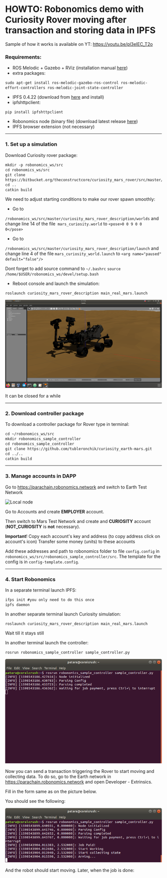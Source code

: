 # HOWTO: Robonomics demo with Curiosity Rover moving after transaction and storing data in IPFS
Sample of how it works is available on YT: https://youtu.be/pl3eIEC_T2o
### Requirements:
- ROS Melodic + Gazebo + RViz (installation manual [here](http://wiki.ros.org/melodic/Installation))
- extra packages:
```shell
sudo apt-get install ros-melodic-gazebo-ros-control ros-melodic-effort-controllers ros-melodic-joint-state-controller
```
- IPFS 0.4.22 (download from [here](https://dist.ipfs.io/go-ipfs/v0.4.22/go-ipfs_v0.4.22_linux-386.tar.gz) and install)
- ipfshttpclient:
```shell
pip install ipfshttpclient
```
- Robonomics node (binary file) (download latest release [here](https://github.com/airalab/robonomics/releases))
- IPFS browser extension (not necessary)

------------

### 1. Set up a simulation
Download Curiosity rover package:
```shell
mkdir -p robonomics_ws/src
cd robonomics_ws/src
git clone https://bitbucket.org/theconstructcore/curiosity_mars_rover/src/master/
cd ..
catkin build
```
We need to adjust starting conditions to make our rover spawn smoothly:
- Go to

`/robonomics_ws/src/master/curiosity_mars_rover_description/worlds` and change line 14 of the file` mars_curiosity.world` to 
`<pose>0 0 9 0 0 0</pose>`

- Go to

`/robonomics_ws/src/master/curiosity_mars_rover_description/launch` and change line 4 of the file `mars_curiosity_world.launch` to 
`<arg name="paused" default="false"/>`

Dont forget to add source command to `~/.bashrc`
`source /home/$USER/robonomics_ws/devel/setup.bash`


- Reboot console and launch the simulation:

```shell
roslaunch curiosity_mars_rover_description main_real_mars.launch
```
![Curiosity](https://github.com/PaTara43/media/blob/master/Screenshot%20from%202020-08-27%2017-22-28.png?raw=true "Curiosity")

It can be closed for a while

------------

### 2. Download controller package
To download a controller package for Rover type in terminal:
```shell
cd ~/robonomics_ws/src
mkdir robonomics_sample_controller
cd robonomics_sample_controller
git clone https://github.com/tubleronchik/curiosity_earth-mars.git
cd ../..
catkin build
```

------------

### 3. Manage accounts in DAPP


Go to https://parachain.robonomics.network and switch to Earth Test Network

![Local node](https://wiki.robonomics.network/assets/static/robonomics-dapp-connect-local.09c0af9.8bb6632a8836118ad6b6049d0852c1eb.jpg "Local node")

Go to Accounts and create **EMPLOYER** account. 

Then switch to Mars Test Network and create and **CURIOSITY** account (**NOT_CURIOSITY** is **not** necessary).

**Important**! Copy each account's key and address (to copy address click on account's icon)
Transfer some money (units) to these accounts

Add these addresses and path to robonomics folder to file `config.config` in `robonomics_ws/src/robonomics_sample_controller/src`. The template for the config is in `config-template.config`.

------------


### 4. Start Robonomics
In a separate terminal launch IPFS:
```shell
ifps init #you only need to do this once
ipfs daemon
```

In another separate terminal launch Curiosity simulation:
```shell
roslaunch curiosity_mars_rover_description main_real_mars.launch
```
Wait till it stays still

In another terminal launch the controller:
```shell
rosrun robonomics_sample_controller sample_controller.py
```
![Running controller](https://github.com/PaTara43/media/blob/master/Screenshot%20from%202020-08-27%2018-46-30.png?raw=true "Running controller")

Now you can send a transaction triggering the Rover to start moving and collecting data. To do so, go to the Earth network in https://parachain.robonomics.network and open Developer - Extrinsics. 

Fill in the form same as on the picture below.   


You should see the following:

![Arming](https://github.com/PaTara43/media/blob/master/Screenshot%20from%202020-08-27%2018-58-36.png?raw=true "Arming")

And the robot should start moving. Later, when the job is done:




